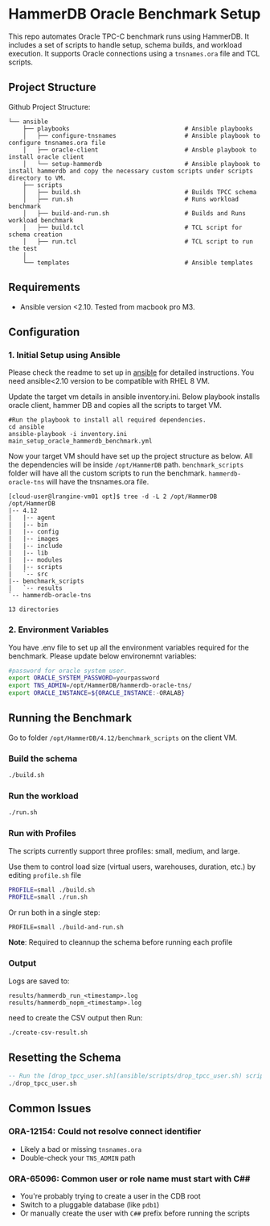 # HammerDB Oracle Benchmark Setup

This repo automates Oracle TPC-C benchmark runs using HammerDB. It includes a set of scripts to handle setup, schema builds, and workload execution. It supports Oracle connections using a `tnsnames.ora` file and TCL scripts.

## Project Structure

Github Project Structure:
```
└── ansible
    ├── playbooks                                # Ansible playbooks
    │   ├── configure-tnsnames                   # Ansible playbook to configure tnsnames.ora file 
    │   ├── oracle-client                        # Ansble playbook to install oracle client
    │   └── setup-hammerdb                       # Ansible playbook to install hammerdb and copy the necessary custom scripts under scripts directory to VM.  
    ├── scripts
    │   ├── build.sh                             # Builds TPCC schema
    │   ├── run.sh                               # Runs workload benchmark
    │   ├── build-and-run.sh                     # Builds and Runs workload benchmark
    │   ├── build.tcl                            # TCL script for schema creation
    │   ├── run.tcl                              # TCL script to run the test
    │
    └── templates                                # Ansible templates
```

## Requirements

* Ansible version <2.10. Tested from macbook pro M3.

## Configuration

### 1. Initial Setup using Ansible
Please check the readme to set up in [ansible](ansible) for detailed instructions. You need ansible<2.10 version to be compatible with RHEL 8 VM.

Update the target vm details in ansible inventory.ini. Below playbook installs oracle client, hammer DB and copies all the scripts to target VM.

```shell
#Run the playbook to install all required dependencies.
cd ansible
ansible-playbook -i inventory.ini main_setup_oracle_hammerdb_benchmark.yml
```

Now your target VM should have set up the project structure as below. All the dependencies will be inside `/opt/HammerDB` path. `benchmark_scripts` folder will have all the custom scripts to run the benchmark.
`hammerdb-oracle-tns` will have the tnsnames.ora file.

```shell
[cloud-user@lrangine-vm01 opt]$ tree -d -L 2 /opt/HammerDB
/opt/HammerDB
|-- 4.12
|   |-- agent
|   |-- bin
|   |-- config
|   |-- images
|   |-- include
|   |-- lib
|   |-- modules
|   |-- scripts
|   `-- src
|-- benchmark_scripts
|   `-- results
`-- hammerdb-oracle-tns

13 directories
```

### 2. Environment Variables

You have .env file to set up all the environment variables required for the benchmark.
Please update below environemnt variables:

```bash
#password for oracle system user.
export ORACLE_SYSTEM_PASSWORD=yourpassword
export TNS_ADMIN=/opt/HammerDB/hammerdb-oracle-tns/
export ORACLE_INSTANCE=${ORACLE_INSTANCE:-ORALAB}
```

## Running the Benchmark
Go to folder `/opt/HammerDB/4.12/benchmark_scripts` on the client VM.
### Build the schema
```bash
./build.sh
```

### Run the workload
```bash
./run.sh
```

### Run with Profiles

The scripts currently support three profiles: small, medium, and large.

Use them to control load size (virtual users, warehouses, duration, etc.) by editing `profile.sh` file

```bash
PROFILE=small ./build.sh
PROFILE=small ./run.sh
```
Or run both in a single step:

```PROFILE=small ./build-and-run.sh```

**Note**: Required to cleannup the schema before running each profile


### Output

Logs are saved to:
```
results/hammerdb_run_<timestamp>.log
results/hammerdb_nopm_<timestamp>.log
```

need to create the CSV output then Run:
```bash
./create-csv-result.sh
```

## Resetting the Schema

```sql
-- Run the [drop_tpcc_user.sh](ansible/scripts/drop_tpcc_user.sh) script on target client VM. Usually it will be under `/opt/HammerDB/benchmark_scripts`. This script drops the tpcc schema/user.
./drop_tpcc_user.sh
```

## Common Issues

### ORA-12154: Could not resolve connect identifier
- Likely a bad or missing `tnsnames.ora`
- Double-check your `TNS_ADMIN` path

### ORA-65096: Common user or role name must start with C##
- You're probably trying to create a user in the CDB root
- Switch to a pluggable database (like `pdb1`)
- Or manually create the user with `C##` prefix before running the scripts


